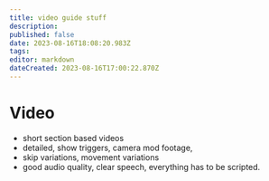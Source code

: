 ```yaml
---
title: video guide stuff
description: 
published: false
date: 2023-08-16T18:08:20.983Z
tags: 
editor: markdown
dateCreated: 2023-08-16T17:00:22.870Z
---
```


# Video 
- short section based videos
- detailed, show triggers, camera mod footage, 
- skip variations, movement variations
- good audio quality, clear speech, everything has to be scripted.